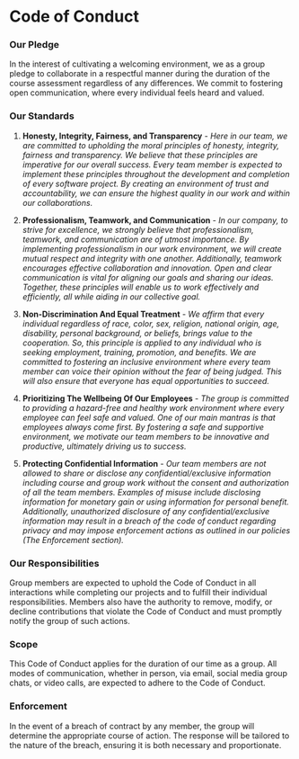 # Code of Conduct

### Our Pledge

In the interest of cultivating a welcoming environment, we as a group pledge to collaborate in a respectful manner during the duration of the course assessment regardless of any differences. We commit to fostering open communication, where every individual feels heard and valued.

### Our Standards

1. **Honesty, Integrity, Fairness, and Transparency** \- *Here in our team, we are committed to upholding the moral principles of honesty, integrity, fairness and transparency. We believe that these principles are imperative for our overall success. Every team member is expected to implement these principles throughout the development and completion of every software project. By creating an environment of trust and accountability, we can ensure the highest quality in our work and within our collaborations.*

2. **Professionalism, Teamwork, and Communication** \- *In our company, to strive for excellence, we strongly believe that professionalism, teamwork, and communication are of utmost importance. By implementing professionalism in our work environment, we will create mutual respect and integrity with one another. Additionally, teamwork encourages effective collaboration and innovation. Open and clear communication is vital for aligning our goals and sharing our ideas. Together, these principles will enable us to work effectively and efficiently, all while aiding in our collective goal.*

3. **Non-Discrimination And Equal Treatment** \- *We affirm that every individual regardless of race, color, sex, religion, national origin, age, disability, personal background, or beliefs, brings value to the cooperation. So, this principle is applied to any individual who is seeking employment, training, promotion, and benefits. We are committed to fostering an inclusive environment where every team member can voice their opinion without the fear of being judged. This will also ensure that everyone has equal opportunities to succeed.*

4. **Prioritizing The Wellbeing Of Our Employees** \- *The group is committed to providing a hazard-free and healthy work environment where every employee can feel safe and valued. One of our main mantras is that employees always come first. By fostering a safe and supportive environment, we motivate our team members to be innovative and productive, ultimately driving us to success.*

5. **Protecting Confidential Information** \- *Our team members are not allowed to share or disclose any confidential/exclusive information including course and group work without the consent and authorization of all the team members. Examples of misuse include disclosing information for monetary gain or using information for personal benefit. Additionally, unauthorized disclosure of any confidential/exclusive information may result in a breach of the code of conduct regarding privacy and may impose enforcement actions as outlined in our policies (The Enforcement section).*


### Our Responsibilities

Group members are expected to uphold the Code of Conduct in all interactions while completing our projects and to fulfill their individual responsibilities. Members also have the authority to remove, modify, or decline contributions that violate the Code of Conduct and must promptly notify the group of such actions.

### Scope

This Code of Conduct applies for the duration of our time as a group. All modes of communication, whether in person, via email, social media group chats, or video calls, are expected to adhere to the Code of Conduct.

### Enforcement

In the event of a breach of contract by any member, the group will determine the appropriate course of action. The response will be tailored to the nature of the breach, ensuring it is both necessary and proportionate.